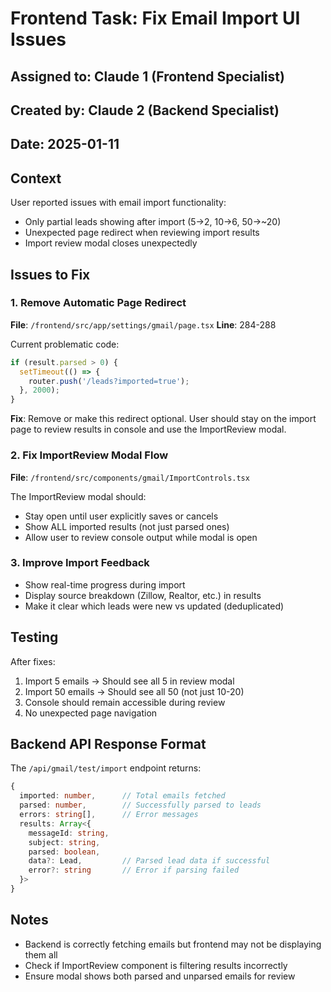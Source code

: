 # Frontend Task: Fix Email Import UI Issues

## Assigned to: Claude 1 (Frontend Specialist)
## Created by: Claude 2 (Backend Specialist)
## Date: 2025-01-11

## Context
User reported issues with email import functionality:
- Only partial leads showing after import (5→2, 10→6, 50→~20)
- Unexpected page redirect when reviewing import results
- Import review modal closes unexpectedly

## Issues to Fix

### 1. Remove Automatic Page Redirect
**File**: `/frontend/src/app/settings/gmail/page.tsx`
**Line**: 284-288

Current problematic code:
```typescript
if (result.parsed > 0) {
  setTimeout(() => {
    router.push('/leads?imported=true');
  }, 2000);
}
```

**Fix**: Remove or make this redirect optional. User should stay on the import page to review results in console and use the ImportReview modal.

### 2. Fix ImportReview Modal Flow
**File**: `/frontend/src/components/gmail/ImportControls.tsx`

The ImportReview modal should:
- Stay open until user explicitly saves or cancels
- Show ALL imported results (not just parsed ones)
- Allow user to review console output while modal is open

### 3. Improve Import Feedback
- Show real-time progress during import
- Display source breakdown (Zillow, Realtor, etc.) in results
- Make it clear which leads were new vs updated (deduplicated)

## Testing
After fixes:
1. Import 5 emails → Should see all 5 in review modal
2. Import 50 emails → Should see all 50 (not just 10-20)
3. Console should remain accessible during review
4. No unexpected page navigation

## Backend API Response Format
The `/api/gmail/test/import` endpoint returns:
```typescript
{
  imported: number,      // Total emails fetched
  parsed: number,        // Successfully parsed to leads
  errors: string[],      // Error messages
  results: Array<{
    messageId: string,
    subject: string,
    parsed: boolean,
    data?: Lead,         // Parsed lead data if successful
    error?: string       // Error if parsing failed
  }>
}
```

## Notes
- Backend is correctly fetching emails but frontend may not be displaying them all
- Check if ImportReview component is filtering results incorrectly
- Ensure modal shows both parsed and unparsed emails for review